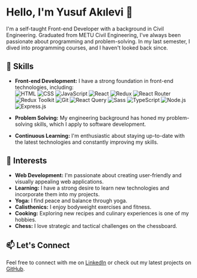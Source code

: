 # Hello, I'm Yusuf Akılevi 👋

I'm a self-taught Front-end Developer with a background in Civil Engineering. Graduated from METU Civil Engineering, I've always been passionate about programming and problem-solving. In my last semester, I dived into programming courses, and I haven't looked back since.

## 🔧 Skills

- **Front-end Development:** I have a strong foundation in front-end technologies, including: <br>
  ![HTML](https://img.shields.io/badge/HTML-FF5733)
  ![CSS](https://img.shields.io/badge/CSS-2965F1)
  ![JavaScript](https://img.shields.io/badge/JavaScript-F7DF1E)
  ![React](https://img.shields.io/badge/React-61DAFB)
  ![Redux](https://img.shields.io/badge/Redux-764ABC)
  ![React Router](https://img.shields.io/badge/React%20Router-CA4245)
  ![Redux Toolkit](https://img.shields.io/badge/Redux%20Toolkit-72258E)
  ![Git](https://img.shields.io/badge/Git-F05032)
  ![React Query](https://img.shields.io/badge/React%20Query-00D2E0)
  ![Sass](https://img.shields.io/badge/Sass-CC6699)
  ![TypeScript](https://img.shields.io/badge/TypeScript-3178C6)
  ![Node.js](https://img.shields.io/badge/Node.js-8CC84B)
  ![Express.js](https://img.shields.io/badge/Express.js-000000)

- **Problem Solving:** My engineering background has honed my problem-solving skills, which I apply to software development.
- **Continuous Learning:** I'm enthusiastic about staying up-to-date with the latest technologies and constantly improving my skills.

## 🌟 Interests

- **Web Development:** I'm passionate about creating user-friendly and visually appealing web applications.
- **Learning:** I have a strong desire to learn new technologies and incorporate them into my projects.
- **Yoga:** I find peace and balance through yoga.
- **Calisthenics:** I enjoy bodyweight exercises and fitness.
- **Cooking:** Exploring new recipes and culinary experiences is one of my hobbies.
- **Chess:** I love strategic and tactical challenges on the chessboard.


## 📫 Let's Connect

Feel free to connect with me on [LinkedIn](www.linkedin.com/in/yusufakilevi) or check out my latest projects on [GitHub](https://github.com/YusufAkilevi).




<!--
**YusufAkilevi/YusufAkilevi** is a ✨ _special_ ✨ repository because its `README.md` (this file) appears on your GitHub profile.

Here are some ideas to get you started:

- 🔭 I’m currently working on ...
- 🌱 I’m currently learning ...
- 👯 I’m looking to collaborate on ...
- 🤔 I’m looking for help with ...
- 💬 Ask me about ...
- 📫 How to reach me: ...
- 😄 Pronouns: ...
- ⚡ Fun fact: ...
-->
